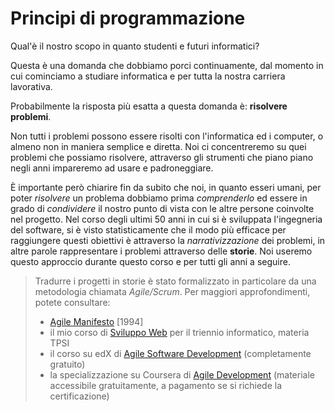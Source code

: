 # Principi di programmazione

Qual'è il nostro scopo in quanto studenti e futuri informatici?

Questa è una domanda che dobbiamo porci continuamente, dal momento in cui cominciamo a studiare informatica e per tutta la nostra carriera lavorativa.

Probabilmente la risposta più esatta a questa domanda è: **risolvere problemi**.

Non tutti i problemi possono essere risolti con l'informatica ed i computer, o almeno non in maniera semplice e diretta. Noi ci concentreremo su quei problemi che possiamo risolvere, attraverso gli strumenti che piano piano negli anni impareremo ad usare e padroneggiare.

È importante però chiarire fin da subito che noi, in quanto esseri umani, per poter _risolvere_ un problema dobbiamo prima _comprenderlo_ ed essere in grado di _condividere_ il nostro punto di vista con le altre persone coinvolte nel progetto. Nel corso degli ultimi 50 anni in cui si è sviluppata l'ingegneria del software, si è visto statisticamente che il modo più efficace per raggiungere questi obiettivi è attraverso la _narrativizzazione_ dei problemi, in altre parole rappresentare i problemi attraverso delle **storie**. Noi useremo questo approccio durante questo corso e per tutti gli anni a seguire.

> Tradurre i progetti in storie è stato formalizzato in particolare da una metodologia chiamata _Agile/Scrum_. Per maggiori approfondimenti, potete consultare:
> - [Agile Manifesto](http://www.agilemanifesto.org) [1994]
> - il mio corso di [Sviluppo Web](https://wbigger.github.io/book-web-app) per il triennio informatico, materia TPSI
> - il corso su edX di [Agile Software Development](https://www.edx.org/course/agile-software-development) (completamente gratuito)
> - la specializzazione su Coursera di [Agile Development](https://www.coursera.org/specializations/agile-development) (materiale accessibile gratuitamente, a pagamento se si richiede la certificazione)
